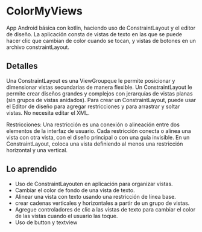 # ColorMyViews
App Android básica con kotlin, haciendo uso de ConstraintLayout y el editor de diseño. 
La aplicación consta de vistas de texto en las que se puede hacer clic que cambian de color cuando se tocan, y vistas de botones en un archivo constraintLayout.

## Detalles
Una ConstraintLayout es una ViewGroupque le permite posicionar y dimensionar vistas secundarias de manera flexible. Un ConstraintLayout le permite crear diseños grandes y complejos con jerarquías de vistas planas (sin grupos de vistas anidados).
Para crear un ConstraintLayout, puede usar el Editor de diseño para agregar restricciones y para arrastrar y soltar vistas. No necesita editar el XML.

Restricciones:
Una restricción es una conexión o alineación entre dos elementos de la interfaz de usuario. 
Cada restricción conecta o alinea una vista con otra vista, con el diseño principal o con una guía invisible. En un ConstraintLayout, coloca una vista definiendo al menos una restricción horizontal y una vertical.

## Lo aprendido
* Uso de ConstraintLayouten en aplicación para organizar vistas.
* Cambiar el color de fondo de una vista de texto.
* Alinear una vista con texto usando una restricción de línea base.
* crear cadenas verticales y horizontales a partir de un grupo de vistas.
* Agregue controladores de clic a las vistas de texto para cambiar el color de las vistas cuando el usuario las toque.
* Uso de button y textview
